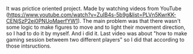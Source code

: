 It was prictice oriented project. Made by watching videos from YouTube (https://www.youtube.com/watch?v=ZuIB4s-5b9g&list=PLVn5KwrKK-CENjSzP2ei0PNUoMaerfYW1). 
The main problem was that there wasn't some logic to make figures to move and to light their movement direction, so I had to do it by myself. And i did it. 
Last video was about "how to make gaming session betweem two different players" so I did that according to those intsructions. 
